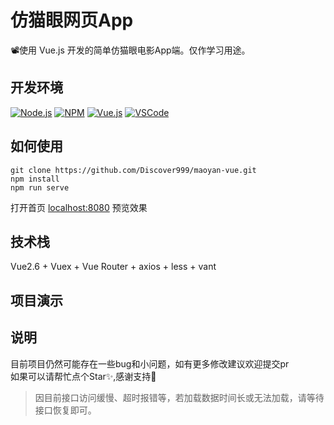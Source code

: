 # 仿猫眼网页App

📽使用 Vue.js 开发的简单仿猫眼电影App端。仅作学习用途。

## 开发环境

  [![Node.js](https://img.shields.io/badge/-Node.js-339933?style=plastic&logo=Node.js)](https://nodejs.org/zh-cn/)
  [![NPM](https://img.shields.io/badge/-NPM-CB3837?style=plastic&logo=npm)](https://www.npmjs.com/package/npm)
  [![Vue.js](https://img.shields.io/badge/-Vue.js-4FC08D?style=plastic&logo=vue.js)](https://v2.cn.vuejs.org/)
  [![VSCode](https://img.shields.io/badge/-VSCode-007ACC?style=plastic&logo=visual-studio-code)](https://code.visualstudio.com/)

## 如何使用

    git clone https://github.com/Discover999/maoyan-vue.git
    npm install
    npm run serve
打开首页 [localhost:8080](http://localhost:8080/) 预览效果

## 技术栈

Vue2.6 + Vuex + Vue Router + axios + less + vant

## 项目演示

## 说明

目前项目仍然可能存在一些bug和小问题，如有更多修改建议欢迎提交pr  
如果可以请帮忙点个Star✨,感谢支持💖

> 因目前接口访问缓慢、超时报错等，若加载数据时间长或无法加载，请等待接口恢复即可。
